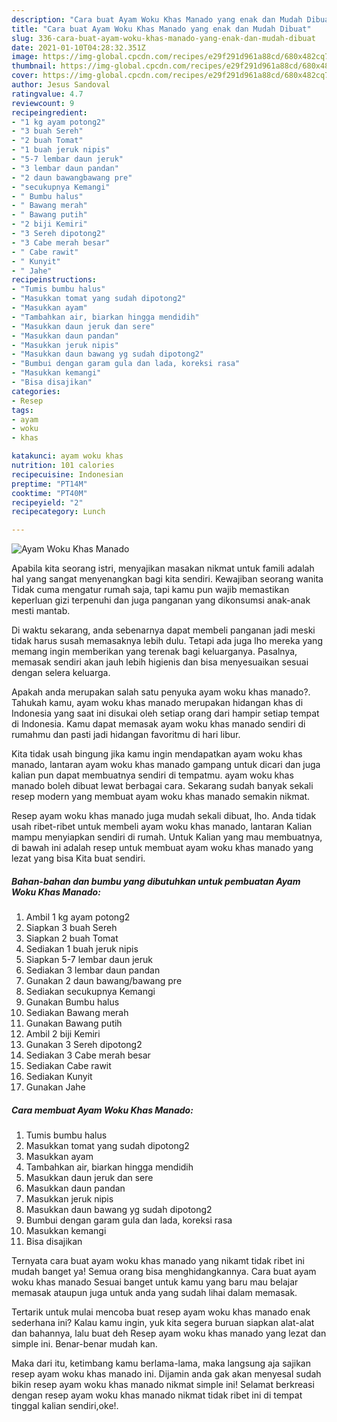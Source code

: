 ```yaml
---
description: "Cara buat Ayam Woku Khas Manado yang enak dan Mudah Dibuat"
title: "Cara buat Ayam Woku Khas Manado yang enak dan Mudah Dibuat"
slug: 336-cara-buat-ayam-woku-khas-manado-yang-enak-dan-mudah-dibuat
date: 2021-01-10T04:28:32.351Z
image: https://img-global.cpcdn.com/recipes/e29f291d961a88cd/680x482cq70/ayam-woku-khas-manado-foto-resep-utama.jpg
thumbnail: https://img-global.cpcdn.com/recipes/e29f291d961a88cd/680x482cq70/ayam-woku-khas-manado-foto-resep-utama.jpg
cover: https://img-global.cpcdn.com/recipes/e29f291d961a88cd/680x482cq70/ayam-woku-khas-manado-foto-resep-utama.jpg
author: Jesus Sandoval
ratingvalue: 4.7
reviewcount: 9
recipeingredient:
- "1 kg ayam potong2"
- "3 buah Sereh"
- "2 buah Tomat"
- "1 buah jeruk nipis"
- "5-7 lembar daun jeruk"
- "3 lembar daun pandan"
- "2 daun bawangbawang pre"
- "secukupnya Kemangi"
- " Bumbu halus"
- " Bawang merah"
- " Bawang putih"
- "2 biji Kemiri"
- "3 Sereh dipotong2"
- "3 Cabe merah besar"
- " Cabe rawit"
- " Kunyit"
- " Jahe"
recipeinstructions:
- "Tumis bumbu halus"
- "Masukkan tomat yang sudah dipotong2"
- "Masukkan ayam"
- "Tambahkan air, biarkan hingga mendidih"
- "Masukkan daun jeruk dan sere"
- "Masukkan daun pandan"
- "Masukkan jeruk nipis"
- "Masukkan daun bawang yg sudah dipotong2"
- "Bumbui dengan garam gula dan lada, koreksi rasa"
- "Masukkan kemangi"
- "Bisa disajikan"
categories:
- Resep
tags:
- ayam
- woku
- khas

katakunci: ayam woku khas 
nutrition: 101 calories
recipecuisine: Indonesian
preptime: "PT14M"
cooktime: "PT40M"
recipeyield: "2"
recipecategory: Lunch

---
```



![Ayam Woku Khas Manado](https://img-global.cpcdn.com/recipes/e29f291d961a88cd/680x482cq70/ayam-woku-khas-manado-foto-resep-utama.jpg)

Apabila kita seorang istri, menyajikan masakan nikmat untuk famili adalah hal yang sangat menyenangkan bagi kita sendiri. Kewajiban seorang  wanita Tidak cuma mengatur rumah saja, tapi kamu pun wajib memastikan keperluan gizi terpenuhi dan juga panganan yang dikonsumsi anak-anak mesti mantab.

Di waktu  sekarang, anda sebenarnya dapat membeli panganan jadi meski tidak harus susah memasaknya lebih dulu. Tetapi ada juga lho mereka yang memang ingin memberikan yang terenak bagi keluarganya. Pasalnya, memasak sendiri akan jauh lebih higienis dan bisa menyesuaikan sesuai dengan selera keluarga. 



Apakah anda merupakan salah satu penyuka ayam woku khas manado?. Tahukah kamu, ayam woku khas manado merupakan hidangan khas di Indonesia yang saat ini disukai oleh setiap orang dari hampir setiap tempat di Indonesia. Kamu dapat memasak ayam woku khas manado sendiri di rumahmu dan pasti jadi hidangan favoritmu di hari libur.

Kita tidak usah bingung jika kamu ingin mendapatkan ayam woku khas manado, lantaran ayam woku khas manado gampang untuk dicari dan juga kalian pun dapat membuatnya sendiri di tempatmu. ayam woku khas manado boleh dibuat lewat berbagai cara. Sekarang sudah banyak sekali resep modern yang membuat ayam woku khas manado semakin nikmat.

Resep ayam woku khas manado juga mudah sekali dibuat, lho. Anda tidak usah ribet-ribet untuk membeli ayam woku khas manado, lantaran Kalian mampu menyiapkan sendiri di rumah. Untuk Kalian yang mau membuatnya, di bawah ini adalah resep untuk membuat ayam woku khas manado yang lezat yang bisa Kita buat sendiri.

<!--inarticleads1-->

##### Bahan-bahan dan bumbu yang dibutuhkan untuk pembuatan Ayam Woku Khas Manado:

1. Ambil 1 kg ayam potong2
1. Siapkan 3 buah Sereh
1. Siapkan 2 buah Tomat
1. Sediakan 1 buah jeruk nipis
1. Siapkan 5-7 lembar daun jeruk
1. Sediakan 3 lembar daun pandan
1. Gunakan 2 daun bawang/bawang pre
1. Sediakan secukupnya Kemangi
1. Gunakan  Bumbu halus
1. Sediakan  Bawang merah
1. Gunakan  Bawang putih
1. Ambil 2 biji Kemiri
1. Gunakan 3 Sereh dipotong2
1. Sediakan 3 Cabe merah besar
1. Sediakan  Cabe rawit
1. Sediakan  Kunyit
1. Gunakan  Jahe




<!--inarticleads2-->

##### Cara membuat Ayam Woku Khas Manado:

1. Tumis bumbu halus
1. Masukkan tomat yang sudah dipotong2
1. Masukkan ayam
1. Tambahkan air, biarkan hingga mendidih
1. Masukkan daun jeruk dan sere
1. Masukkan daun pandan
1. Masukkan jeruk nipis
1. Masukkan daun bawang yg sudah dipotong2
1. Bumbui dengan garam gula dan lada, koreksi rasa
1. Masukkan kemangi
1. Bisa disajikan




Ternyata cara buat ayam woku khas manado yang nikamt tidak ribet ini mudah banget ya! Semua orang bisa menghidangkannya. Cara buat ayam woku khas manado Sesuai banget untuk kamu yang baru mau belajar memasak ataupun juga untuk anda yang sudah lihai dalam memasak.

Tertarik untuk mulai mencoba buat resep ayam woku khas manado enak sederhana ini? Kalau kamu ingin, yuk kita segera buruan siapkan alat-alat dan bahannya, lalu buat deh Resep ayam woku khas manado yang lezat dan simple ini. Benar-benar mudah kan. 

Maka dari itu, ketimbang kamu berlama-lama, maka langsung aja sajikan resep ayam woku khas manado ini. Dijamin anda gak akan menyesal sudah bikin resep ayam woku khas manado nikmat simple ini! Selamat berkreasi dengan resep ayam woku khas manado nikmat tidak ribet ini di tempat tinggal kalian sendiri,oke!.


